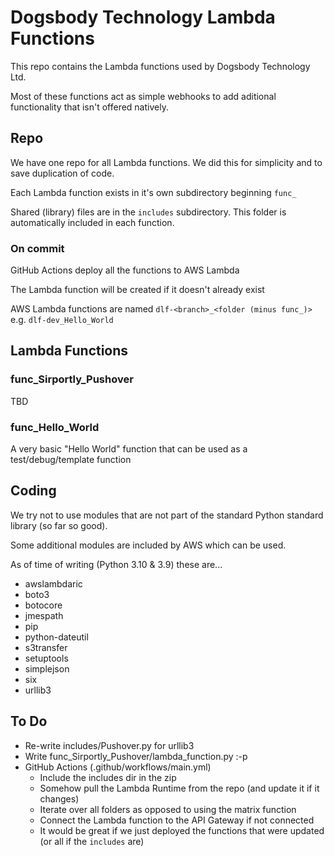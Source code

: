# Dogsbody Technology Lambda Functions
This repo contains the Lambda functions used by Dogsbody Technology Ltd. 

Most of these functions act as simple webhooks to add aditional functionality that isn't offered natively.


## Repo
We have one repo for all Lambda functions. We did this for simplicity and to save duplication of code.

Each Lambda function exists in it's own subdirectory beginning `func_`

Shared (library) files are in the `includes` subdirectory. This folder is automatically included in each function.

### On commit
GitHub Actions deploy all the functions to AWS Lambda

The Lambda function will be created if it doesn't already exist

AWS Lambda functions are named `dlf-<branch>_<folder (minus func_)>` e.g. `dlf-dev_Hello_World`


## Lambda Functions

### func_Sirportly_Pushover
TBD

### func_Hello_World
A very basic "Hello World" function that can be used as a test/debug/template function


## Coding
We try not to use modules that are not part of the standard Python standard library (so far so good).

Some additional modules are included by AWS which can be used.

As of time of writing (Python 3.10 & 3.9) these are...
- awslambdaric
- boto3
- botocore
- jmespath
- pip
- python-dateutil
- s3transfer
- setuptools
- simplejson
- six
- urllib3


## To Do
- Re-write includes/Pushover.py for urllib3
- Write func_Sirportly_Pushover/lambda_function.py :-p
- GitHub Actions (.github/workflows/main.yml)
  - Include the includes dir in the zip
  - Somehow pull the Lambda Runtime from the repo (and update it if it changes)
  - Iterate over all folders as opposed to using the matrix function
  - Connect the Lambda function to the API Gateway if not connected
  - It would be great if we just deployed the functions that were updated (or all if the `includes` are)

